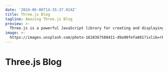 ```yaml
---
date: '2024-06-06T14:35:37.924Z'
title: Three.js Blog
tagline: Amazing Three.js Blog
preview: >-
  Three.js is a powerful JavaScript library for creating and displaying 3D computer graphics on the web. It provides a wide range of features and functionalities for building interactive and immersive 3D experiences. Whether you are a beginner or an experienced developer, Three.js offers a user-friendly API that makes it easy to get started with 3D programming.
image: >-
  https://images.unsplash.com/photo-1618367588411-d9a90fefa881?ixlib=rb-1.2.1&ixid=MnwxMjA3fDB8MHxwaG90by1wYWdlfHx8fGVufDB8fHx8&auto=format&fit=crop&w=1074&q=80
---
```

# Three.js Blog

